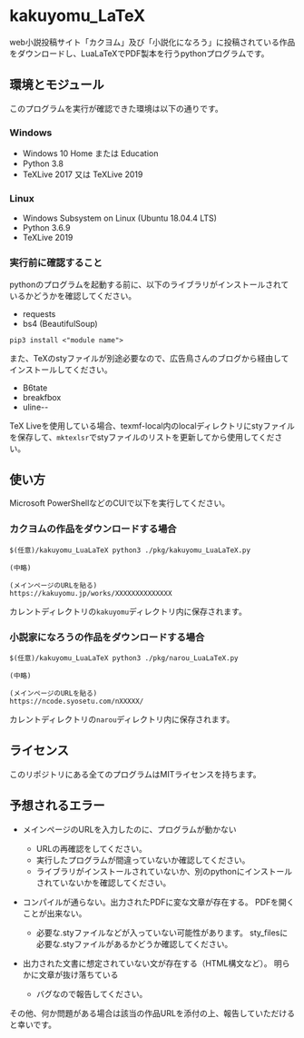 # kakuyomu_LaTeX
web小説投稿サイト「カクヨム」及び「小説化になろう」に投稿されている作品をダウンロードし、LuaLaTeXでPDF製本を行うpythonプログラムです。

## 環境とモジュール

このプログラムを実行が確認できた環境は以下の通りです。

### Windows
- Windows 10 Home または Education
- Python 3.8
- TeXLive 2017 又は TeXLive 2019

### Linux
- Windows Subsystem on Linux (Ubuntu 18.04.4 LTS)
- Python 3.6.9
- TeXLive 2019

### 実行前に確認すること
pythonのプログラムを起動する前に、以下のライブラリがインストールされているかどうかを確認してください。

- requests
- bs4 (BeautifulSoup)

```
pip3 install <"module name">
```

また、TeXのstyファイルが別途必要なので、広告鳥さんのブログから経由してインストールしてください。

- B6tate
- breakfbox
- uline--

TeX Liveを使用している場合、texmf-local内のlocalディレクトリにstyファイルを保存して、```mktexlsr```でstyファイルのリストを更新してから使用してください。


## 使い方
Microsoft PowerShellなどのCUIで以下を実行してください。
### カクヨムの作品をダウンロードする場合
```
$(任意)/kakuyomu_LuaLaTeX python3 ./pkg/kakuyomu_LuaLaTeX.py

(中略)

(メインページのURLを貼る)
https://kakuyomu.jp/works/XXXXXXXXXXXXXX
```

カレントディレクトリの`kakuyomu`ディレクトリ内に保存されます。

### 小説家になろうの作品をダウンロードする場合
```
$(任意)/kakuyomu_LuaLaTeX python3 ./pkg/narou_LuaLaTeX.py

(中略)

(メインページのURLを貼る)
https://ncode.syosetu.com/nXXXXX/
```

カレントディレクトリの`narou`ディレクトリ内に保存されます。

## ライセンス
このリポジトリにある全てのプログラムはMITライセンスを持ちます。

## 予想されるエラー

- メインページのURLを入力したのに、プログラムが動かない
    - URLの再確認をしてください。
    - 実行したプログラムが間違っていないか確認してください。
    - ライブラリがインストールされていないか、別のpythonにインストールされていないかを確認してください。


- コンパイルが通らない。出力されたPDFに変な文章が存在する。 PDFを開くことが出来ない。
    - 必要な.styファイルなどが入っていない可能性があります。
        sty_filesに必要な.styファイルがあるかどうか確認してください。

- 出力された文書に想定されていない文が存在する（HTML構文など）。
    明らかに文章が抜け落ちている
    - バグなので報告してください。

その他、何か問題がある場合は該当の作品URLを添付の上、報告していただけると幸いです。